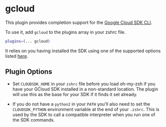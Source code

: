 # gcloud

This plugin provides completion support for the
[Google Cloud SDK CLI](https://cloud.google.com/sdk/gcloud/).

To use it, add `gcloud` to the plugins array in your zshrc file.

```zsh
plugins=(... gcloud)
```

It relies on you having installed the SDK using one of the supported options
listed [here](https://cloud.google.com/sdk/install).

## Plugin Options

- Set `CLOUDSDK_HOME` in your `zshrc` file before you load oh-my-zsh if you have
  your GCloud SDK installed in a non-standard location. The plugin will use this
  as the base for your SDK if it finds it set already.

- If you do not have a `python2` in your `PATH` you'll also need to set the
  `CLOUDSDK_PYTHON` environment variable at the end of your `.zshrc`. This is
  used by the SDK to call a compatible interpreter when you run one of the
  SDK commands.

